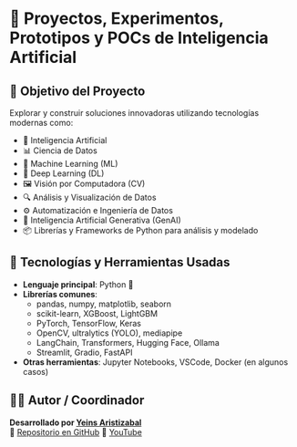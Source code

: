 # 🧠 Proyectos, Experimentos, Prototipos y POCs de Inteligencia Artificial

## 🎯 Objetivo del Proyecto

Explorar y construir soluciones innovadoras utilizando tecnologías modernas como:

- 🤖 Inteligencia Artificial
- 📊 Ciencia de Datos
- 🧮 Machine Learning (ML)
- 🧠 Deep Learning (DL)
- 🖼️ Visión por Computadora (CV)
- 🔍 Análisis y Visualización de Datos
- ⚙️ Automatización e Ingeniería de Datos
- 🤯 Inteligencia Artificial Generativa (GenAI)
- 📦 Librerías y Frameworks de Python para análisis y modelado


## 📌 Tecnologías y Herramientas Usadas

- **Lenguaje principal**: Python 🐍
- **Librerías comunes**:
  - pandas, numpy, matplotlib, seaborn
  - scikit-learn, XGBoost, LightGBM
  - PyTorch, TensorFlow, Keras
  - OpenCV, ultralytics (YOLO), mediapipe
  - LangChain, Transformers, Hugging Face, Ollama
  - Streamlit, Gradio, FastAPI
- **Otras herramientas**: Jupyter Notebooks, VSCode, Docker (en algunos casos)

## 🧑‍💻 Autor / Coordinador

**Desarrollado por [Yeins Aristizabal](https://www.linkedin.com/in/yeins-aristizabal/)**  
📁 [Repositorio en GitHub](https://github.com/tuusuario/tu-repo)
🔗 [YouTube](https://www.youtube.com/@analytics-ai-h5k)